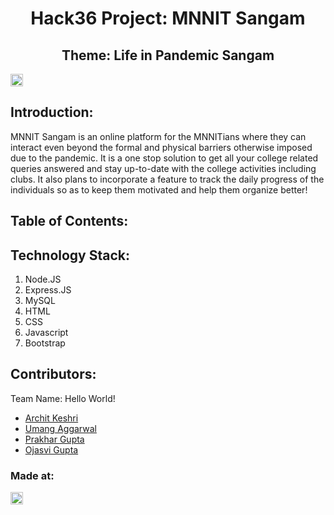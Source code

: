 <h1 align="center">Hack36 Project: MNNIT Sangam</h1>
<h2 align="center">Theme: Life in Pandemic Sangam</h2>
<p align="center">
</p>

<a href="https://hack36.com"> <img src="http://bit.ly/BuiltAtHack36" height=20px> </a>


## Introduction:
   MNNIT Sangam is an online platform for the MNNITians where they can interact even beyond the formal and physical barriers otherwise imposed due to the pandemic. It is a one stop solution to get all your college related queries answered and stay up-to-date with the college activities including clubs. 
It also plans to incorporate a feature to track the daily progress of the individuals so as to keep them motivated and help them organize better!
  
## Table of Contents:

## Technology Stack:
  1) Node.JS
  2) Express.JS
  3) MySQL 
  4) HTML
  5) CSS
  6) Javascript
  7) Bootstrap
  

## Contributors:

Team Name: Hello World!

* [Archit Keshri](https://github.com/architkeshri)
* [Umang Aggarwal](https://github.com/Umang-19)
* [Prakhar Gupta](https://github.com/Prakhar1106)
* [Ojasvi Gupta](https://github.com/coder-oj)


### Made at:
<a href="https://hack36.com"> <img src="http://bit.ly/BuiltAtHack36" height=20px> </a>
